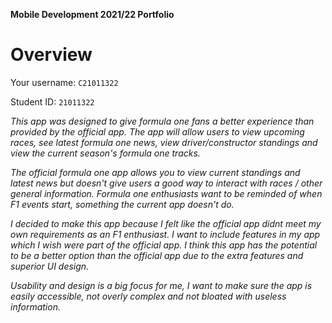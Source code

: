 **Mobile Development 2021/22 Portfolio**
# Overview

Your username: `C21011322`

Student ID: `21011322`

_This app was designed to give formula one fans a better experience than provided by the official app. The app will allow users to view upcoming races, see latest formula one news, view driver/constructor standings and view the current season's formula one tracks._

_The official formula one app allows you to view current standings and latest news but doesn't give users a good way to interact with races / other general information. Formula one enthusiasts want to be reminded of when F1 events start, something the current app doesn't do._

_I decided to make this app because I felt like the official app didnt meet my own requirements as an F1 enthusiast. I want to include features in my app which I wish were part of the official app. I think this app has the potential to be a better option than the official app due to the extra features and superior UI design._

_Usability and design is a big focus for me, I want to make sure the app is easily accessible, not overly complex and not bloated with useless information._
